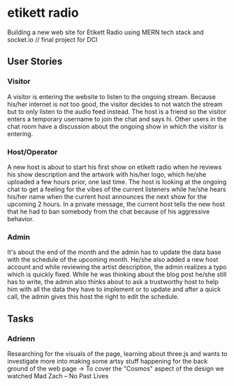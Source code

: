 # etikett radio
Building a new web site for Etikett Radio using MERN tech stack and socket.io // final project for DCI

## User Stories

### Visitor

A visitor is entering the website to listen to the ongoing stream. Because his/her internet is not too good, the visitor decides to not watch the stream but to only listen to the audio feed instead. The host is a friend so the visitor enters a temporary username to join the chat and says hi. Other users in the chat room have a discussion about the ongoing show in which the visitor is entering.


### Host/Operator

A new host is about to start his first show on etikett radio when he reviews his show description and the artwork with his/her logo, which he/she uploaded a few hours prior, one last time. The host is looking at the ongoing chat to get a feeling for the vibes of the current listeners while he/she hears his/her name when the current host announces the next show for the upcoming 2 hours. In a private message, the current host tells the new host that he had to ban somebody from the chat because of his aggressive behavior. 

### Admin

It's about the end of the month and the admin has to update the data base with the schedule of the upcoming month. He/she also added a new host account and while reviewing the artist description, the admin realizes a typo which is quickly fixed. While he was thinking about the blog post he/she still has to write, the admin also thinks about to ask a trustworthy host to help him with all the data they have to implement or to update and after a quick call, the admin gives this host the right to edit the schedule.

## Tasks 

### Adrienn

Researching for the visuals of the page, learning about three.js and wants to investigate more into making some artsy stuff
happening for the back ground of the web page
-> To cover the "Cosmos" aspect of the design we watched Mad Zach – No Past
Lives